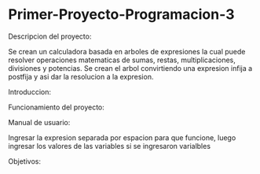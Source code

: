 # Primer-Proyecto-Programacion-3

Descripcion del proyecto:

Se crean un calculadora basada en arboles de expresiones la cual puede resolver operaciones matematicas de sumas, restas, multiplicaciones, divisiones y potencias.
Se crean el arbol convirtiendo una expresion infija a postfija y asi dar la resolucion a la expresion.

Introduccion:

Funcionamiento del proyecto:

Manual de usuario:

Ingresar la expresion separada por espacion para que funcione, luego ingresar los valores de las variables si se ingresaron varialbles

Objetivos:
